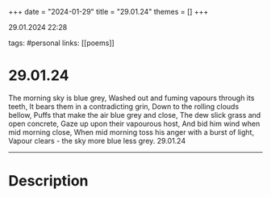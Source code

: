 +++
date = "2024-01-29"
title = "29.01.24"
themes = []
+++

29.01.2024 22:28

tags: #personal
links: [[poems]]

# 29.01.24

The morning sky is blue grey,
Washed out and fuming vapours through its teeth,
It bears them in a contradicting grin,
Down to the rolling clouds bellow,
Puffs that make the air blue grey and close,
The dew slick grass and open concrete,
Gaze up upon their vapourous host,
And bid him wind when mid morning close,
When mid morning toss his anger with a burst of light,
Vapour clears - the sky more blue less grey.
29.01.24

---

# Description

